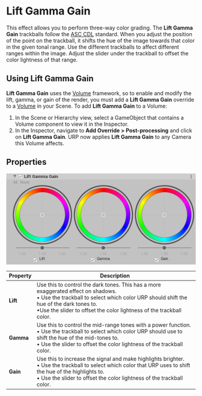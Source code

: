# Lift Gamma Gain

This effect allows you to perform three-way color grading. The **Lift Gamma Gain** trackballs follow the [ASC CDL](<https://en.wikipedia.org/wiki/ASC_CDL>) standard. When you adjust the position of the point on the trackball, it shifts the hue of the image towards that color in the given tonal range. Use the different trackballs to affect different ranges within the image. Adjust the slider under the trackball to offset the color lightness of that range.

## Using Lift Gamma Gain

**Lift Gamma Gain** uses the [Volume](Volumes.html) framework, so to enable and modify the lift, gamma, or gain of the render, you must add a **Lift Gamma Gain** override to a [Volume](Volumes.html) in your Scene. To add **Lift Gamma Gain** to a Volume:

1. In the Scene or Hierarchy view, select a GameObject that contains a Volume component to view it in the Inspector.
2. In the Inspector, navigate to **Add Override > Post-processing** and click on **Lift Gamma Gain**. URP now applies **Lift Gamma Gain** to any Camera this Volume affects.

## Properties

![](Images/Inspectors/LiftGammaGain.png)

| **Property** | **Description**                                              |
| ------------ | ------------------------------------------------------------ |
| **Lift**     | Use this to control the dark tones. This has a more exaggerated effect on shadows.<br>&#8226; Use the trackball to select which color URP should shift the hue of the dark tones to.<br/>&#8226;Use the slider to offset the color lightness of the trackball color. |
| **Gamma**    | Use this to control the mid-range tones with a power function.<br/>&#8226; Use the trackball to select which color URP should use to shift the hue of the mid-tones to.<br/>&#8226; Use the slider to offset the color lightness of the trackball color. |
| **Gain**     | Use this to increase the signal and make highlights brighter.<br/>&#8226; Use the trackball to select which color that URP uses to shift the hue of the highlights to.<br/>&#8226; Use the slider to offset the color lightness of the trackball color. |